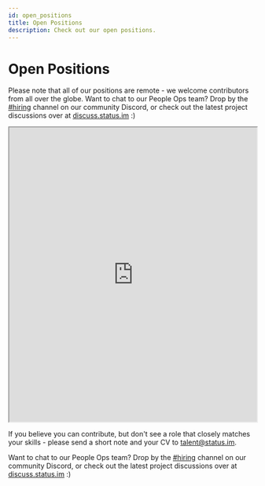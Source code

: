 ```yaml
---
id: open_positions
title: Open Positions
description: Check out our open positions.
---
```


# Open Positions

Please note that all of our positions are remote - we welcome contributors from all over the globe. Want to chat to our People Ops team? Drop by the [#hiring](https://discord.gg/ncDjzk2) channel on our community Discord, or check out the latest project discussions over at [discuss.status.im](https://discuss.status.im) :) 
 
<div class="grid grid-cols-4 sm:grid-cols-2 xl:grid-cols-6">
<div class="col-span-1"></div>
<iframe id="greenhouse-job-board" class="col-span-2 xl:col-span-4" height="600em" width="100%" src="https://boards.greenhouse.io/embed/job_board?for=status72" title="GreenHouse Job Board"></iframe>
</div>

If you believe you can contribute, but don't see a role that closely matches your skills - please send a short note and your CV to talent@status.im.

Want to chat to our People Ops team? Drop by the [#hiring](https://discord.gg/ncDjzk2) channel on our community Discord, or check out the latest project discussions over at [discuss.status.im](https://discuss.status.im) :) 
